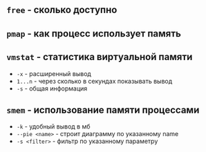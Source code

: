 ## ```free``` - сколько доступно

## ```pmap``` - как процесс использует память

## ```vmstat``` - статистика виртуальной памяти
 - ```-x``` - расширенный вывод  
 - ```1...n``` - через сколько в секундах показывать вывод
 - ```-s``` - общая информация

## ```smem``` - использование памяти процессами
 - ```-k``` - удобный вывод в мб
 - ```--pie <name>``` - строит диаграмму по указанному name
 - ```-s <filter>``` - фильтр по указанному параметру
